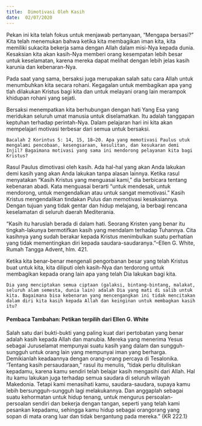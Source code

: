 ```yaml
---
title:  Dimotivasi Oleh Kasih
date:  02/07/2020
---
```


Pekan ini kita telah fokus untuk menjawab pertanyaan, “Mengapa bersasi?” Kita telah menemukan bahwa ketika kita membagikan iman kita, kita memiliki sukacita bekerja sama dengan Allah dalam misi-Nya kepada dunia. Kesaksian kita akan kasih-Nya memberi orang kesempatan lebih besar untuk keselamatan, karena mereka dapat melihat dengan lebih jelas kasih karunia dan kebenaran-Nya.

Pada saat yang sama, bersaksi juga merupakan salah satu cara Allah untuk menumbuhkan kita secara rohani. Kegagalan untuk membagikan apa yang tlah dilakukan Kristus bagi kita dan untuk melayani orang lain merampok khidupan rohani yang sejati.

Bersaksi menempatkan kita berhubungan dengan hati Yang Esa yang meridukan seluruh umat manusia untuk diselamatkan. Itu adalah tanggapan keptuhan terhadap perintah-Nya. Dalam pelajaran hari ini kita akan mempelajari motivasi terbesar dari semua untuk bersaksi.

`Bacalah 2 Korintus 5: 14, 15, 18–20. Apa yang memotivasi Paulus utuk mengalami pencobaan, kesengsaraan, kesulitan, dan kesukaran demi Injil? Bagaimana motivasi yang sama ini mendorong pelayanan kita bagi Kristus?`

Rasul Paulus dimotivasi oleh kasih. Ada hal-hal yang akan Anda lakukan demi kasih yang akan Anda lakukan tanpa alasan lainnya. Ketika rasul menyatakan “Kasih Kristus yang menguasai kami,” dia berbicara tentang kebenaran abadi. Kata menguasai berarti “untuk mendesak, untuk mendorong, untuk mengendalkan atau untuk sangat memotivasi.” Kasih Kristus mengendalikan tindakan Pulus dan memotivasi kesaksiannya. Dengan tujuan yang tidak gentar dan hidup melajang, ia berbagi rencana keselamatan di seluruh daerah Mediterania.

“Kasih itu haruslah berada di dalam hati. Seorang Kristen yang benar itu tingkah-lakunya bermotifkan kasih yang mendalam terhadap Tuhannya. Cita kasihnya yang sudah berakar kepada Kristus menimbulkan suatu perhatian yang tidak mementingkan diri kepada saudara-saudaranya.”–Ellen G. White, Rumah Tangga Advent, hlm. 421.

Ketika kita benar-benar mengenali pengorbanan besar yang telah Kristus buat untuk kita, kita diliputi oleh kasih-Nya dan terdorong untuk membagikan kepada orang lain apa yang telah Dia lakukan bagi kita.

`Dia yang menciptakan semua ciptaan (galaksi, bintang-bintang, malakat, seluruh alam semesta, dunia lain) adalah Dia yang mati di salib untuk kita. Bagaimana bisa kebenaran yang mencengangkan ini tidak mencitakan dalam diri kita kasih kepada Allah dan keinginan untuk membagkan kasih itu?`

#### Pembaca Tambahan: Petikan terpilih dari Ellen G. White

Salah satu dari bukti-bukti yang paling kuat dari pertobatan yang benar adalah kasih kepada Allah dan manubia. Mereka yang menerima Yesus sebagai Juruselamat mempunyai suatu kasih yang dalam dan sungguh-sungguh untuk orang lain yang mempunyai iman yang berharga. Demikianlah keadaannya dengan orang-orang percaya di Tesalonika. ‘Tentang kasih persaudaraan,” rasul itu menulis, “tidak perlu dituliskan kepadamu, karena kamu sendiri telah belajar kasih mengasihi dari Allah. Hal itu kamu lakukan juga terhadap semua saudara di seluruh wilayah Makedonia. Tetapi kami menasihati kamu, saudara-saudara, supaya kamu lebih bersungguh-sungguh lagi melakukannya. Dan anggaplah sebagai suatu kehormatan untuk hidup tenang, untuk mengurus persoalan-persoalan sendiri dan bekerja dengan tangan, seperti yang telah kami pesankan kepadamu, sehingga kamu hidup sebagai orangorang yang sopan di mata orang luar dan tidak bergantung pada mereka.” {KR 222.1}